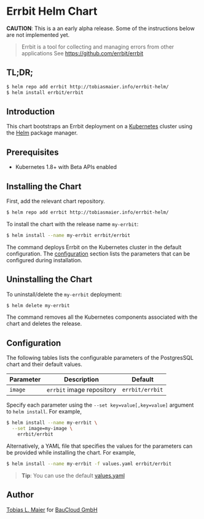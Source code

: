 # Errbit Helm Chart

**CAUTION**: This is a an early alpha release. Some of the instructions below are not implemented yet.

> Errbit is a tool for collecting and managing errors from other applications
See <https://github.com/errbit/errbit>

## TL;DR;

```bash
$ helm repo add errbit http://tobiasmaier.info/errbit-helm/
$ helm install errbit/errbit
```

## Introduction

This chart bootstraps an Errbit deployment on a [Kubernetes](http://kubernetes.io) cluster using the [Helm](https://helm.sh) package manager.

## Prerequisites

- Kubernetes 1.8+ with Beta APIs enabled

## Installing the Chart

First, add the relevant chart repository.

```bash
$ helm repo add errbit http://tobiasmaier.info/errbit-helm/
```

To install the chart with the release name `my-errbit`:

```bash
$ helm install --name my-errbit errbit/errbit
```

The command deploys Errbit on the Kubernetes cluster in the default configuration. The [configuration](#configuration) section lists the parameters that can be configured during installation.

## Uninstalling the Chart

To uninstall/delete the `my-errbit` deployment:

```bash
$ helm delete my-errbit
```

The command removes all the Kubernetes components associated with the chart and deletes the release.

## Configuration

The following tables lists the configurable parameters of the PostgresSQL chart and their default values.

| Parameter | Description | Default |
| --------- | ----------- | ------- |
| `image` | `errbit` image repository | `errbit/errbit` |

Specify each parameter using the `--set key=value[,key=value]` argument to `helm install`. For example,

```bash
$ helm install --name my-errbit \
  --set image=my-image \
    errbit/errbit
```

Alternatively, a YAML file that specifies the values for the parameters can be provided while installing the chart. For example,

```bash
$ helm install --name my-errbit -f values.yaml errbit/errbit
```

> **Tip**: You can use the default [values.yaml](values.yaml)

## Author

[Tobias L. Maier](http://tobiasmaier.info) for [BauCloud GmbH](https://www.baucloud.com)
